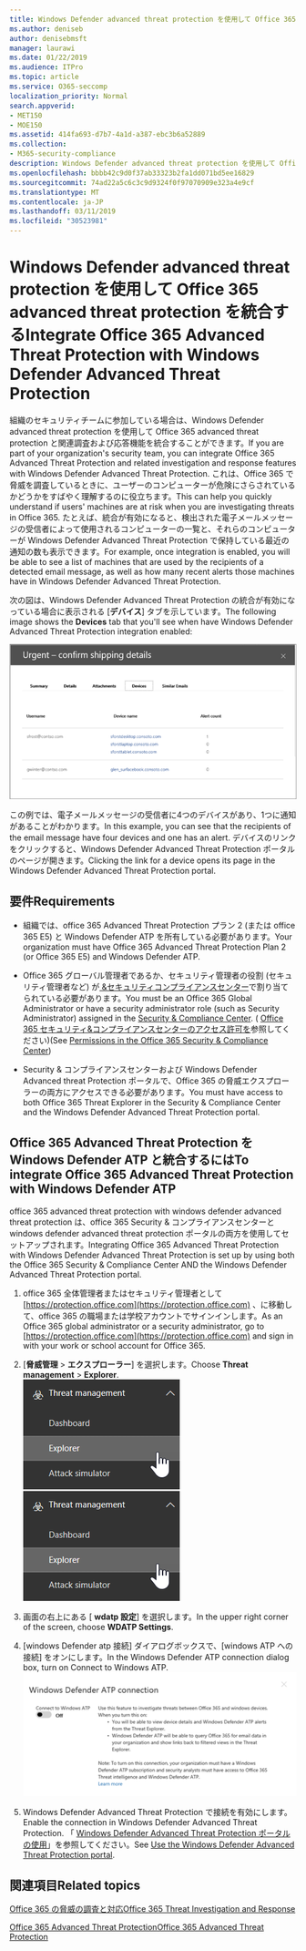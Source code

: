 ```yaml
---
title: Windows Defender advanced threat protection を使用して Office 365 advanced threat protection を統合する
ms.author: deniseb
author: denisebmsft
manager: laurawi
ms.date: 01/22/2019
ms.audience: ITPro
ms.topic: article
ms.service: O365-seccomp
localization_priority: Normal
search.appverid:
- MET150
- MOE150
ms.assetid: 414fa693-d7b7-4a1d-a387-ebc3b6a52889
ms.collection:
- M365-security-compliance
description: Windows Defender advanced threat protection を使用して Office 365 advanced threat protection を統合し、より詳細な脅威管理情報を表示します。
ms.openlocfilehash: bbbb42c9d0f37ab33323b2fa1dd071bd5ee16829
ms.sourcegitcommit: 74ad22a5c6c3c9d9324f0f97070909e323a4e9cf
ms.translationtype: MT
ms.contentlocale: ja-JP
ms.lasthandoff: 03/11/2019
ms.locfileid: "30523981"
---
```

# <a name="integrate-office-365-advanced-threat-protection-with-windows-defender-advanced-threat-protection"></a><span data-ttu-id="0e76f-103">Windows Defender advanced threat protection を使用して Office 365 advanced threat protection を統合する</span><span class="sxs-lookup"><span data-stu-id="0e76f-103">Integrate Office 365 Advanced Threat Protection with Windows Defender Advanced Threat Protection</span></span>

<span data-ttu-id="0e76f-104">組織のセキュリティチームに参加している場合は、Windows Defender advanced threat protection を使用して Office 365 advanced threat protection と関連調査および応答機能を統合することができます。</span><span class="sxs-lookup"><span data-stu-id="0e76f-104">If you are part of your organization's security team, you can integrate Office 365 Advanced Threat Protection and related investigation and response features with Windows Defender Advanced Threat Protection.</span></span> <span data-ttu-id="0e76f-105">これは、Office 365 で脅威を調査しているときに、ユーザーのコンピューターが危険にさらされているかどうかをすばやく理解するのに役立ちます。</span><span class="sxs-lookup"><span data-stu-id="0e76f-105">This can help you quickly understand if users' machines are at risk when you are investigating threats in Office 365.</span></span> <span data-ttu-id="0e76f-106">たとえば、統合が有効になると、検出された電子メールメッセージの受信者によって使用されるコンピューターの一覧と、それらのコンピューターが Windows Defender Advanced Threat Protection で保持している最近の通知の数も表示できます。</span><span class="sxs-lookup"><span data-stu-id="0e76f-106">For example, once integration is enabled, you will be able to see a list of machines that are used by the recipients of a detected email message, as well as how many recent alerts those machines have in Windows Defender Advanced Threat Protection.</span></span>
  
<span data-ttu-id="0e76f-107">次の図は、Windows Defender Advanced Threat Protection の統合が有効になっている場合に表示される [**デバイス**] タブを示しています。</span><span class="sxs-lookup"><span data-stu-id="0e76f-107">The following image shows the **Devices** tab that you'll see when have Windows Defender Advanced Threat Protection integration enabled:</span></span> 
  
![Windows Defender ATP が有効になっている場合は、アラートがあるコンピューターの一覧を表示できます。](media/fec928ea-8f0c-44d7-80b9-a2e0a8cd4e89.PNG)
  
<span data-ttu-id="0e76f-109">この例では、電子メールメッセージの受信者に4つのデバイスがあり、1つに通知があることがわかります。</span><span class="sxs-lookup"><span data-stu-id="0e76f-109">In this example, you can see that the recipients of the email message have four devices and one has an alert.</span></span> <span data-ttu-id="0e76f-110">デバイスのリンクをクリックすると、Windows Defender Advanced Threat Protection ポータルのページが開きます。</span><span class="sxs-lookup"><span data-stu-id="0e76f-110">Clicking the link for a device opens its page in the Windows Defender Advanced Threat Protection portal.</span></span>
  
## <a name="requirements"></a><span data-ttu-id="0e76f-111">要件</span><span class="sxs-lookup"><span data-stu-id="0e76f-111">Requirements</span></span>

- <span data-ttu-id="0e76f-112">組織では、office 365 Advanced Threat Protection プラン 2 (または office 365 E5) と Windows Defender ATP を所有している必要があります。</span><span class="sxs-lookup"><span data-stu-id="0e76f-112">Your organization must have Office 365 Advanced Threat Protection Plan 2 (or Office 365 E5) and Windows Defender ATP.</span></span>
    
- <span data-ttu-id="0e76f-113">Office 365 グローバル管理者であるか、セキュリティ管理者の役割 (セキュリティ管理者など) が[ &amp;セキュリティコンプライアンスセンター](https://protection.office.com)で割り当てられている必要があります。</span><span class="sxs-lookup"><span data-stu-id="0e76f-113">You must be an Office 365 Global Administrator or have a security administrator role (such as Security Administrator) assigned in the [Security &amp; Compliance Center](https://protection.office.com).</span></span> <span data-ttu-id="0e76f-114">( [Office 365 セキュリティ&amp;コンプライアンスセンターのアクセス許可を](permissions-in-the-security-and-compliance-center.md)参照してください)</span><span class="sxs-lookup"><span data-stu-id="0e76f-114">(See [Permissions in the Office 365 Security &amp; Compliance Center](permissions-in-the-security-and-compliance-center.md))</span></span>
    
- <span data-ttu-id="0e76f-115">Security & コンプライアンスセンターおよび Windows Defender Advanced threat Protection ポータルで、Office 365 の脅威エクスプローラーの両方にアクセスできる必要があります。</span><span class="sxs-lookup"><span data-stu-id="0e76f-115">You must have access to both Office 365 Threat Explorer in the Security & Compliance Center and the Windows Defender Advanced Threat Protection portal.</span></span>
    
## <a name="to-integrate-office-365-advanced-threat-protection-with-windows-defender-atp"></a><span data-ttu-id="0e76f-116">Office 365 Advanced Threat Protection を Windows Defender ATP と統合するには</span><span class="sxs-lookup"><span data-stu-id="0e76f-116">To integrate Office 365 Advanced Threat Protection with Windows Defender ATP</span></span>

<span data-ttu-id="0e76f-117">office 365 advanced threat protection with windows defender advanced threat protection は、office 365 Security & コンプライアンスセンターと windows defender advanced threat protection ポータルの両方を使用してセットアップされます。</span><span class="sxs-lookup"><span data-stu-id="0e76f-117">Integrating Office 365 Advanced Threat Protection with Windows Defender Advanced Threat Protection is set up by using both the Office 365 Security & Compliance Center AND the Windows Defender Advanced Threat Protection portal.</span></span>
  
1. <span data-ttu-id="0e76f-118">office 365 全体管理者またはセキュリティ管理者として[https://protection.office.com](https://protection.office.com) 、に移動して、office 365 の職場または学校アカウントでサインインします。</span><span class="sxs-lookup"><span data-stu-id="0e76f-118">As an Office 365 global administrator or a security administrator, go to [https://protection.office.com](https://protection.office.com) and sign in with your work or school account for Office 365.</span></span> 
    
2. <span data-ttu-id="0e76f-119">[**脅威管理** \> **エクスプローラー**] を選択します。</span><span class="sxs-lookup"><span data-stu-id="0e76f-119">Choose **Threat management** \> **Explorer**.</span></span><br><span data-ttu-id="0e76f-120">![脅威管理メニューのエクスプローラー](media/ThreatMgmt-Explorer-nav.png)</span><span class="sxs-lookup"><span data-stu-id="0e76f-120">![Explorer in Threat Management menu](media/ThreatMgmt-Explorer-nav.png)</span></span><br>
    
3. <span data-ttu-id="0e76f-121">画面の右上にある [ **wdatp 設定**] を選択します。</span><span class="sxs-lookup"><span data-stu-id="0e76f-121">In the upper right corner of the screen, choose **WDATP Settings**.</span></span>
    
4. <span data-ttu-id="0e76f-122">[windows Defender atp 接続] ダイアログボックスで、[windows ATP への接続] をオンにします。</span><span class="sxs-lookup"><span data-stu-id="0e76f-122">In the Windows Defender ATP connection dialog box, turn on Connect to Windows ATP.</span></span><br>![Windows Defender ATP 接続](media/Explorer-WDATPConnection-dialog.png)<br>
    
5. <span data-ttu-id="0e76f-124">Windows Defender Advanced Threat Protection で接続を有効にします。</span><span class="sxs-lookup"><span data-stu-id="0e76f-124">Enable the connection in Windows Defender Advanced Threat Protection.</span></span> <span data-ttu-id="0e76f-125">「 [Windows Defender Advanced Threat Protection ポータルの使用](https://go.microsoft.com/fwlink/?linkid=859690)」を参照してください。</span><span class="sxs-lookup"><span data-stu-id="0e76f-125">See [Use the Windows Defender Advanced Threat Protection portal](https://go.microsoft.com/fwlink/?linkid=859690).</span></span>

  
## <a name="related-topics"></a><span data-ttu-id="0e76f-126">関連項目</span><span class="sxs-lookup"><span data-stu-id="0e76f-126">Related topics</span></span>

[<span data-ttu-id="0e76f-127">Office 365 の脅威の調査と対応</span><span class="sxs-lookup"><span data-stu-id="0e76f-127">Office 365 Threat Investigation and Response</span></span>](office-365-ti.md)
  
[<span data-ttu-id="0e76f-128">Office 365 Advanced Threat Protection</span><span class="sxs-lookup"><span data-stu-id="0e76f-128">Office 365 Advanced Threat Protection</span></span>](office-365-atp.md)
  


